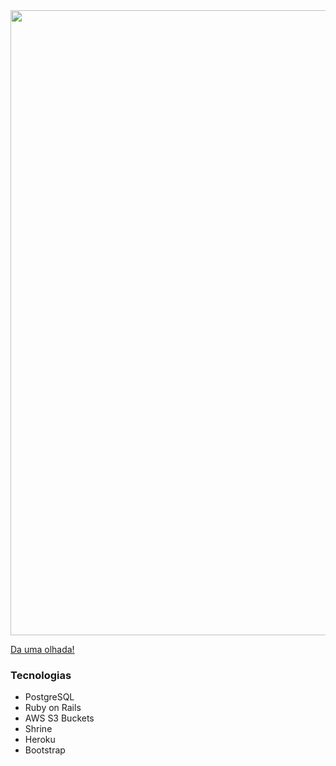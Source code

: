 <img src="https://media.giphy.com/media/R64S8IrQozirVilZ4y/giphy.gif" width="1000px" />

[Da uma olhada!](https://caiow-portfolio.herokuapp.com/)

### Tecnologias
- PostgreSQL
- Ruby on Rails
- AWS S3 Buckets
- Shrine
- Heroku
- Bootstrap

